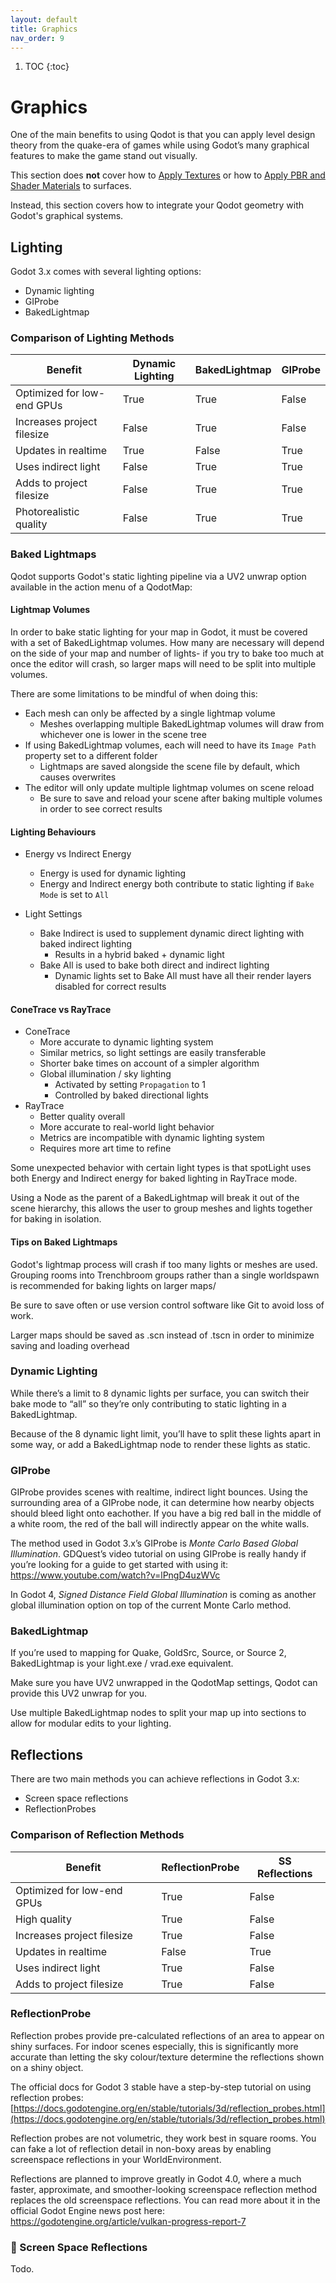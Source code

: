```yaml
---
layout: default
title: Graphics
nav_order: 9
---
```


1. TOC
{:toc}

# Graphics
One of the main benefits to using Qodot is that you can apply level design theory from the quake-era of games while using Godot’s many graphical features to make the game stand out visually.

This section does **not** cover how to [Apply Textures](/beginner's-guide-to-qodot/applying-textures.md) or how to [Apply PBR and Shader Materials](/materials.md) to surfaces.

Instead, this section covers how to integrate your Qodot geometry with Godot's graphical systems.

## Lighting
Godot 3.x comes with several lighting options:
-   Dynamic lighting
-   GIProbe
-   BakedLightmap

### Comparison of Lighting Methods

| Benefit | Dynamic Lighting | BakedLightmap | GIProbe |
| ------- | ---------------- |-------------- | ------- |
| Optimized for low-end GPUs | True | True | False |
| Increases project filesize | False | True | False |
| Updates in realtime | True | False | True |
| Uses indirect light | False | True | True |
| Adds to project filesize | False | True | True |
| Photorealistic quality | False | True | True |

### Baked Lightmaps

Qodot supports Godot's static lighting pipeline via a UV2 unwrap option available in the action menu of a QodotMap:

#### Lightmap Volumes

In order to bake static lighting for your map in Godot, it must be covered with a set of BakedLightmap volumes. How many are necessary will depend on the side of your map and number of lights- if you try to bake too much at once the editor will crash, so larger maps will need to be split into multiple volumes.

There are some limitations to be mindful of when doing this:
- Each mesh can only be affected by a single lightmap volume
	- Meshes overlapping multiple BakedLightmap volumes will draw from whichever one is lower in the scene tree
- If using BakedLightmap volumes, each will need to have its `Image Path` property set to a different folder
	- Lightmaps are saved alongside the scene file by default, which causes overwrites
- The editor will only update multiple lightmap volumes on scene reload
	- Be sure to save and reload your scene after baking multiple volumes in order to see correct results

#### Lighting Behaviours

- Energy vs Indirect Energy
  - Energy is used for dynamic lighting
  - Energy and Indirect energy both contribute to static lighting if `Bake Mode` is set to `All`

- Light Settings
  - Bake Indirect is used to supplement dynamic direct lighting with baked indirect lighting
    - Results in a hybrid baked + dynamic light
  - Bake All is used to bake both direct and indirect lighting
    - Dynamic lights set to Bake All must have all their render layers disabled for correct results

#### ConeTrace vs RayTrace

- ConeTrace
	- More accurate to dynamic lighting system
	- Similar metrics, so light settings are easily transferable
	- Shorter bake times on account of a simpler algorithm
	- Global illumination / sky lighting
		- Activated by setting `Propagation` to 1
		- Controlled by baked directional lights
- RayTrace
    - Better quality overall
	- More accurate to real-world light behavior
	- Metrics are incompatible with dynamic lighting system
	- Requires more art time to refine

Some unexpected behavior with certain light types is that spotLight uses both Energy and Indirect energy for baked lighting in RayTrace mode.

Using a Node as the parent of a BakedLightmap will break it out of the scene hierarchy, this allows the user to group meshes and lights together for baking in isolation.

#### Tips on Baked Lightmaps

Godot's lightmap process will crash if too many lights or meshes are used. Grouping rooms into Trenchbroom groups rather than a single worldspawn is recommended for baking lights on larger maps/

Be sure to save often or use version control software like Git to avoid loss of work.

Larger maps should be saved as .scn instead of .tscn in order to minimize saving and loading overhead

### Dynamic Lighting

While there’s a limit to 8 dynamic lights per surface, you can switch their bake mode to “all” so they’re only contributing to static lighting in a BakedLightmap.

Because of the 8 dynamic light limit, you’ll have to split these lights apart in some way, or add a BakedLightmap node to render these lights as static.

### GIProbe
GIProbe provides scenes with realtime, indirect light bounces. Using the surrounding area of a GIProbe node, it can determine how nearby objects should bleed light onto eachother. If you have a big red ball in the middle of a white room, the red of the ball will indirectly appear on the white walls.

The method used in Godot 3.x’s GIProbe is _Monte Carlo Based Global Illumination_.
GDQuest’s video tutorial on using GIProbe is really handy if you’re looking for a guide to get started with using it:
https://www.youtube.com/watch?v=lPngD4uzWVc

In Godot 4, _Signed Distance Field Global Illumination_ is coming as another global illumination option on top of the current Monte Carlo method.

### BakedLightmap
If you’re used to mapping for Quake, GoldSrc, Source, or Source 2, BakedLightmap is your light.exe / vrad.exe equivalent.

Make sure you have UV2 unwrapped in the QodotMap settings, Qodot can provide this UV2 unwrap for you.

Use multiple BakedLightmap nodes to split your map up into sections to allow for modular edits to your lighting.

## Reflections
There are two main methods you can achieve reflections in Godot 3.x:
-   Screen space reflections
-   ReflectionProbes

### Comparison of Reflection Methods

| Benefit | ReflectionProbe | SS Reflections |
| ------- | --------------- | -------------- |
| Optimized for low-end GPUs | True | False |
| High quality | True | False |
| Increases project filesize | True | False |
| Updates in realtime | False | True |
| Uses indirect light | True | False |
| Adds to project filesize | True | False |

### ReflectionProbe
Reflection probes provide pre-calculated reflections of an area to appear on shiny surfaces. For indoor scenes especially, this is significantly more accurate than letting the sky colour/texture determine the reflections shown on a shiny object.

The official docs for Godot 3 stable have a step-by-step tutorial on using reflection probes: [https://docs.godotengine.org/en/stable/tutorials/3d/reflection_probes.html](https://docs.godotengine.org/en/stable/tutorials/3d/reflection_probes.html)

Reflection probes are not volumetric, they work best in square rooms. You can fake a lot of reflection detail in non-boxy areas by enabling screenspace reflections in your WorldEnvironment.

Reflections are planned to improve greatly in Godot 4.0, where a much faster, approximate, and smoother-looking screenspace reflection method replaces the old screenspace reflections. You can read more about it in the official Godot Engine news post here:
https://godotengine.org/article/vulkan-progress-report-7

### 🚧 Screen Space Reflections
Todo.
